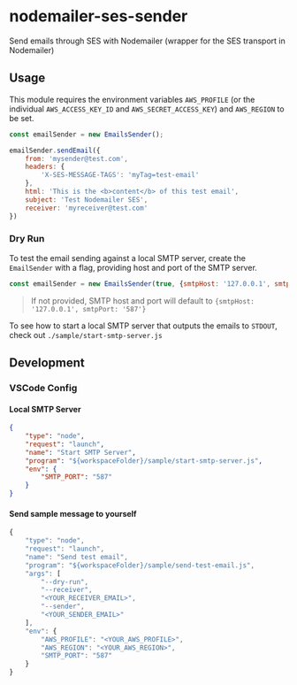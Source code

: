 # nodemailer-ses-sender
Send emails through SES with Nodemailer (wrapper for the SES transport in Nodemailer)

## Usage

This module requires the environment variables `AWS_PROFILE` (or the individual `AWS_ACCESS_KEY_ID` and `AWS_SECRET_ACCESS_KEY`) and `AWS_REGION` to be set.

```js
const emailSender = new EmailsSender();

emailSender.sendEmail({
	from: 'mysender@test.com',
	headers: {
		'X-SES-MESSAGE-TAGS': 'myTag=test-email'
	},
	html: 'This is the <b>content</b> of this test email',
	subject: 'Test Nodemailer SES',
	receiver: 'myreceiver@test.com'
})
```

### Dry Run
To test the email sending against a local SMTP server, create the `EmailSender` with a flag, providing host and port of the SMTP server.

```js
const emailSender = new EmailsSender(true, {smtpHost: '127.0.0.1', smtpPort: '587'});
```
> If not provided, SMTP host and port will default to `{smtpHost: '127.0.0.1', smtpPort: '587'}`

To see how to start a local SMTP server that outputs the emails to `STDOUT`, check out `./sample/start-smtp-server.js`

## Development

### VSCode Config

#### Local SMTP Server
```json
{
	"type": "node",
	"request": "launch",
	"name": "Start SMTP Server",
	"program": "${workspaceFolder}/sample/start-smtp-server.js",
	"env": {
		"SMTP_PORT": "587"
	}
}
```

#### Send sample message to yourself
```js
{
	"type": "node",
	"request": "launch",
	"name": "Send test email",
	"program": "${workspaceFolder}/sample/send-test-email.js",
	"args": [
		"--dry-run",
		"--receiver",
		"<YOUR_RECEIVER_EMAIL>",
		"--sender",
		"<YOUR_SENDER_EMAIL>"
	],
	"env": {
		"AWS_PROFILE": "<YOUR_AWS_PROFILE>",
		"AWS_REGION": "<YOUR_AWS_REGION>",
		"SMTP_PORT": "587"
	}
}
```
